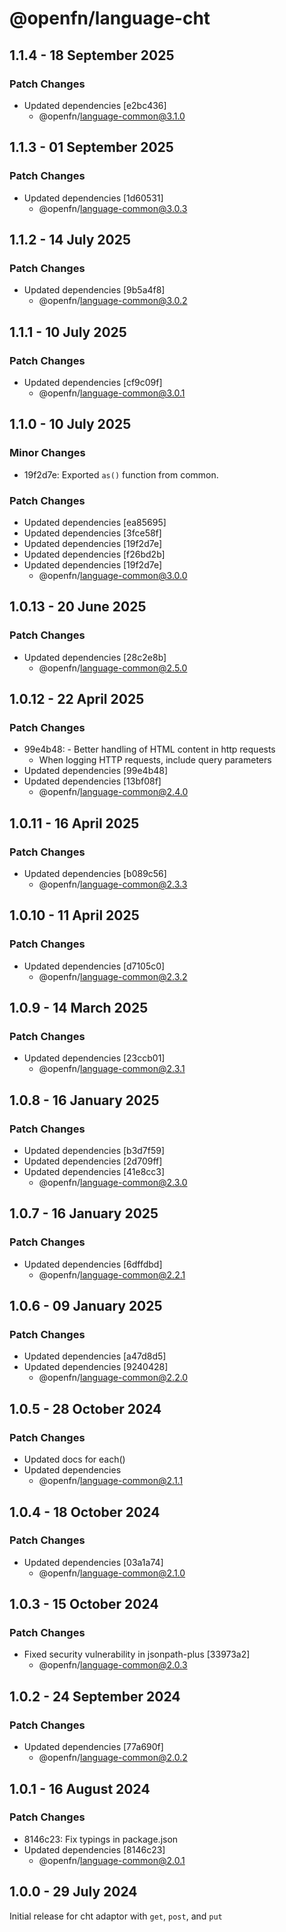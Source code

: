 # @openfn/language-cht

## 1.1.4 - 18 September 2025

### Patch Changes

- Updated dependencies \[e2bc436]
  - @openfn/language-common@3.1.0

## 1.1.3 - 01 September 2025

### Patch Changes

- Updated dependencies \[1d60531]
  - @openfn/language-common@3.0.3

## 1.1.2 - 14 July 2025

### Patch Changes

- Updated dependencies \[9b5a4f8]
  - @openfn/language-common@3.0.2

## 1.1.1 - 10 July 2025

### Patch Changes

- Updated dependencies \[cf9c09f]
  - @openfn/language-common@3.0.1

## 1.1.0 - 10 July 2025

### Minor Changes

- 19f2d7e: Exported `as()` function from common.

### Patch Changes

- Updated dependencies \[ea85695]
- Updated dependencies \[3fce58f]
- Updated dependencies \[19f2d7e]
- Updated dependencies \[f26bd2b]
- Updated dependencies \[19f2d7e]
  - @openfn/language-common@3.0.0

## 1.0.13 - 20 June 2025

### Patch Changes

- Updated dependencies \[28c2e8b]
  - @openfn/language-common@2.5.0

## 1.0.12 - 22 April 2025

### Patch Changes

- 99e4b48: - Better handling of HTML content in http requests
  - When logging HTTP requests, include query parameters
- Updated dependencies \[99e4b48]
- Updated dependencies \[13bf08f]
  - @openfn/language-common@2.4.0

## 1.0.11 - 16 April 2025

### Patch Changes

- Updated dependencies \[b089c56]
  - @openfn/language-common@2.3.3

## 1.0.10 - 11 April 2025

### Patch Changes

- Updated dependencies \[d7105c0]
  - @openfn/language-common@2.3.2

## 1.0.9 - 14 March 2025

### Patch Changes

- Updated dependencies \[23ccb01]
  - @openfn/language-common@2.3.1

## 1.0.8 - 16 January 2025

### Patch Changes

- Updated dependencies \[b3d7f59]
- Updated dependencies \[2d709ff]
- Updated dependencies \[41e8cc3]
  - @openfn/language-common@2.3.0

## 1.0.7 - 16 January 2025

### Patch Changes

- Updated dependencies \[6dffdbd]
  - @openfn/language-common@2.2.1

## 1.0.6 - 09 January 2025

### Patch Changes

- Updated dependencies \[a47d8d5]
- Updated dependencies \[9240428]
  - @openfn/language-common@2.2.0

## 1.0.5 - 28 October 2024

### Patch Changes

- Updated docs for each()
- Updated dependencies
  - @openfn/language-common@2.1.1

## 1.0.4 - 18 October 2024

### Patch Changes

- Updated dependencies \[03a1a74]
  - @openfn/language-common@2.1.0

## 1.0.3 - 15 October 2024

### Patch Changes

- Fixed security vulnerability in jsonpath-plus \[33973a2]
  - @openfn/language-common@2.0.3

## 1.0.2 - 24 September 2024

### Patch Changes

- Updated dependencies \[77a690f]
  - @openfn/language-common@2.0.2

## 1.0.1 - 16 August 2024

### Patch Changes

- 8146c23: Fix typings in package.json
- Updated dependencies \[8146c23]
  - @openfn/language-common@2.0.1

## 1.0.0 - 29 July 2024

Initial release for cht adaptor with `get`, `post`, and `put`
